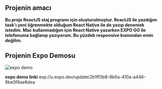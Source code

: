 ## Projenin amacı 

**Bu proje ReactJS staj programı için oluşturulmuştur. ReactJS ile yazdığım task'ı yeni öğrenmekte olduğum React Native ile de yazıp denemek istedim. Mac kullanmadığım için React Native yazarken EXPO GO ile telefonuma bağlanıp yazıyorum. Bu yüzdeb responsive kısmından emin değilim.**

## Projenin Expo Demosu 

![expo demo](https://github.com/SelvBerkay/React-Native-Staj-Program--Weather-App/assets/137525654/4fbc4249-d6f4-4cda-b043-01779ff41955)

**expo demo linki** exp://u.expo.dev/update/2b1ff3b8-8b0a-410a-a446-6be0f6ae6dea
